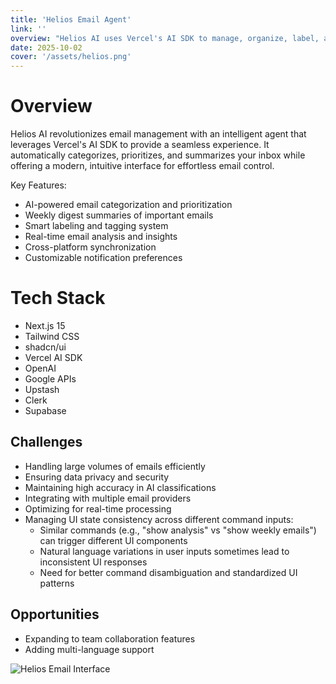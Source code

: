 ```yaml
---
title: 'Helios Email Agent'
link: ''
overview: "Helios AI uses Vercel's AI SDK to manage, organize, label, and give you weekly summaries of your emails"
date: 2025-10-02
cover: '/assets/helios.png'
---
```


# Overview

Helios AI revolutionizes email management with an intelligent agent that leverages Vercel's AI SDK to provide a seamless experience. It automatically categorizes, prioritizes, and summarizes your inbox while offering a modern, intuitive interface for effortless email control.

Key Features:
- AI-powered email categorization and prioritization
- Weekly digest summaries of important emails
- Smart labeling and tagging system
- Real-time email analysis and insights
- Cross-platform synchronization
- Customizable notification preferences

# Tech Stack

- Next.js 15
- Tailwind CSS
- shadcn/ui
- Vercel AI SDK
- OpenAI
- Google APIs
- Upstash
- Clerk
- Supabase

## Challenges

- Handling large volumes of emails efficiently
- Ensuring data privacy and security
- Maintaining high accuracy in AI classifications
- Integrating with multiple email providers
- Optimizing for real-time processing
- Managing UI state consistency across different command inputs:
  - Similar commands (e.g., "show analysis" vs "show weekly emails") can trigger different UI components
  - Natural language variations in user inputs sometimes lead to inconsistent UI responses
  - Need for better command disambiguation and standardized UI patterns

## Opportunities

- Expanding to team collaboration features
- Adding multi-language support

![Helios Email Interface](/assets/x-post.png)

